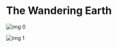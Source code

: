 # The Wandering Earth

![img 0](https://i.imgur.com/5NYMctK.jpg)

![img 1](https://i.imgur.com/DZpErHM.png)

